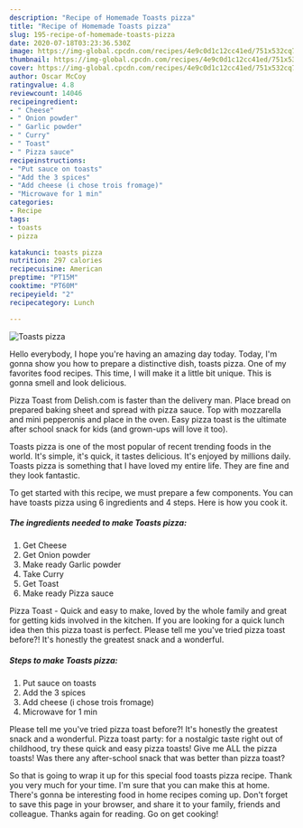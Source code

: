 ```yaml
---
description: "Recipe of Homemade Toasts pizza"
title: "Recipe of Homemade Toasts pizza"
slug: 195-recipe-of-homemade-toasts-pizza
date: 2020-07-18T03:23:36.530Z
image: https://img-global.cpcdn.com/recipes/4e9c0d1c12cc41ed/751x532cq70/toasts-pizza-recipe-main-photo.jpg
thumbnail: https://img-global.cpcdn.com/recipes/4e9c0d1c12cc41ed/751x532cq70/toasts-pizza-recipe-main-photo.jpg
cover: https://img-global.cpcdn.com/recipes/4e9c0d1c12cc41ed/751x532cq70/toasts-pizza-recipe-main-photo.jpg
author: Oscar McCoy
ratingvalue: 4.8
reviewcount: 14046
recipeingredient:
- " Cheese"
- " Onion powder"
- " Garlic powder"
- " Curry"
- " Toast"
- " Pizza sauce"
recipeinstructions:
- "Put sauce on toasts"
- "Add the 3 spices"
- "Add cheese (i chose trois fromage)"
- "Microwave for 1 min"
categories:
- Recipe
tags:
- toasts
- pizza

katakunci: toasts pizza 
nutrition: 297 calories
recipecuisine: American
preptime: "PT15M"
cooktime: "PT60M"
recipeyield: "2"
recipecategory: Lunch

---
```



![Toasts pizza](https://img-global.cpcdn.com/recipes/4e9c0d1c12cc41ed/751x532cq70/toasts-pizza-recipe-main-photo.jpg)

Hello everybody, I hope you're having an amazing day today. Today, I'm gonna show you how to prepare a distinctive dish, toasts pizza. One of my favorites food recipes. This time, I will make it a little bit unique. This is gonna smell and look delicious.

Pizza Toast from Delish.com is faster than the delivery man. Place bread on prepared baking sheet and spread with pizza sauce. Top with mozzarella and mini pepperonis and place in the oven. Easy pizza toast is the ultimate after school snack for kids (and grown-ups will love it too).

Toasts pizza is one of the most popular of recent trending foods in the world. It's simple, it's quick, it tastes delicious. It's enjoyed by millions daily. Toasts pizza is something that I have loved my entire life. They are fine and they look fantastic.


To get started with this recipe, we must prepare a few components. You can have toasts pizza using 6 ingredients and 4 steps. Here is how you cook it.

<!--inarticleads1-->

##### The ingredients needed to make Toasts pizza:

1. Get  Cheese
1. Get  Onion powder
1. Make ready  Garlic powder
1. Take  Curry
1. Get  Toast
1. Make ready  Pizza sauce


Pizza Toast - Quick and easy to make, loved by the whole family and great for getting kids involved in the kitchen. If you are looking for a quick lunch idea then this pizza toast is perfect. Please tell me you&#39;ve tried pizza toast before?! It&#39;s honestly the greatest snack and a wonderful. 

<!--inarticleads2-->

##### Steps to make Toasts pizza:

1. Put sauce on toasts
1. Add the 3 spices
1. Add cheese (i chose trois fromage)
1. Microwave for 1 min


Please tell me you&#39;ve tried pizza toast before?! It&#39;s honestly the greatest snack and a wonderful. Pizza toast party: for a nostalgic taste right out of childhood, try these quick and easy pizza toasts! Give me ALL the pizza toasts! Was there any after-school snack that was better than pizza toast? 

So that is going to wrap it up for this special food toasts pizza recipe. Thank you very much for your time. I'm sure that you can make this at home. There's gonna be interesting food in home recipes coming up. Don't forget to save this page in your browser, and share it to your family, friends and colleague. Thanks again for reading. Go on get cooking!
